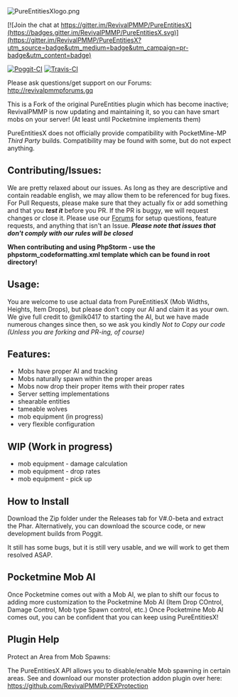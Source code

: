 <img src="https://github.com/RevivalPMMP/PureEntitiesX/blob/master/PureEntitiesXlogo.png?raw=true" alt="PureEntitiesXlogo.png"/>

[![Join the chat at https://gitter.im/RevivalPMMP/PureEntitiesX](https://badges.gitter.im/RevivalPMMP/PureEntitiesX.svg)](https://gitter.im/RevivalPMMP/PureEntitiesX?utm_source=badge&utm_medium=badge&utm_campaign=pr-badge&utm_content=badge)

[![Poggit-CI](https://poggit.pmmp.io/ci.badge/RevivalPMMP/PureEntitiesX/PureEntitiesX)](https://poggit.pmmp.io/ci/RevivalPMMP/PureEntitiesX/PureEntitiesX)
[![Travis-CI](https://api.travis-ci.org/RevivalPMMP/PureEntitiesX.svg?branch=master)](https://travis-ci.org/RevivalPMMP/PureEntitiesX)

Please ask questions/get support on our Forums: http://revivalpmmpforums.gq

This is a Fork of the original PureEntities plugin which has become inactive; RevivalPMMP is now updating and maintaining it, so  you can have smart mobs on your server! (At least until Pocketmine implements them)

PureEntitiesX does not officially provide compatibility with PocketMine-MP _Third Party_ builds.
Compatibility may be found with some, but do not expect anything.

## Contributing/Issues:

We are pretty relaxed about our issues. As long as they are descriptive and contain readable english, we may allow them to be referenced for bug fixes. For Pull Requests, please make sure that they actually fix or add something and that you ***test it*** before you PR. If the PR is buggy, we will request changes or close it. Please use our [Forums](http://revivalpmmpforums.gq) for setup questions, feature requests, and anything that isn't an Issue. ***Please note that issues that don't comply with our rules will be closed***

**When contributing and using PhpStorm - use the phpstorm_codeformatting.xml template which can be found in root directory!**

## Usage:

You are welcome to use actual data from PureEntitiesX (Mob Widths, Heights, Item Drops), but please don't copy our AI and claim it as your own. We give full credit to @milk0417 to starting the AI, but we have made numerous changes since then, so we ask you kindly _*Not to Copy our code (Unless you are forking and PR-ing, of course)*_

## Features:

- Mobs have proper AI and tracking
- Mobs naturally spawn within the proper areas
- Mobs now drop their proper items with their proper rates
- Server setting implementations
- shearable entities
- tameable wolves
- mob equipment (in progress)
- very flexible configuration

## WIP (Work in progress)
- mob equipment - damage calculation
- mob equipment - drop rates
- mob equipment - pick up

## How to Install

Download the Zip folder under the Releases tab for V#.0-beta and extract the Phar. Alternatively, you can download the scource code, or new development builds from Poggit.

It still has some bugs, but it is still very usable, and we will work to get them resolved ASAP. 

## Pocketmine Mob AI

Once Pocketmine comes out with a Mob AI, we plan to shift our focus to adding more customization to the Pocketmine Mob AI (Item Drop COntrol, Damage Control, Mob type Spawn control, etc.) Once Pocketmine Mob AI comes out, you can be confident that you can keep using PureEntitiesX!

## Plugin Help

Protect an Area from Mob Spawns:

The PureEntitiesX API allows you to disable/enable Mob spawning in certain areas. See and download our monster protection addon plugin over here: https://github.com/RevivalPMMP/PEXProtection



